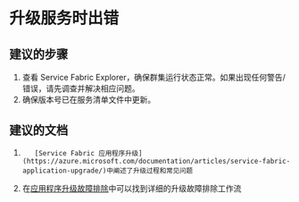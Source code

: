 <properties 
    pageTitle="升级服务时出错" 
    description="升级服务时出错" 
    service="microsoft.servicefabric"
    resource="clusters"
    authors="pkcsf"
    displayOrder="7"
    selfHelpType="resource"
    supportTopicIds=""
    resourceTags="servicefabric"
    productPesIds=""
    cloudEnvironments="public,BlackForest,Fairfax"   
/>
 

# <a name="errors-upgrading-a-service"></a>升级服务时出错

## <a name="recommended-steps"></a>**建议的步骤**
1. 查看 Service Fabric Explorer，确保群集运行状态正常。如果出现任何警告/错误，请先调查并解决相应问题。
2. 确保版本号已在服务清单文件中更新。

## <a name="recommended-documents"></a>**建议的文档**
1. 
          [Service Fabric 应用程序升级](https://azure.microsoft.com/documentation/articles/service-fabric-application-upgrade/)中阐述了升级过程和常见问题
2. 在[应用程序升级故障排除](https://azure.microsoft.com/documentation/articles/service-fabric-application-upgrade-troubleshooting/)中可以找到详细的升级故障排除工作流





<!--HONumber=Jan17_HO1-->



